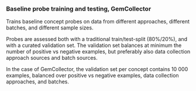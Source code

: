 ### Baseline probe training and testing, GemCollector

Trains baseline concept probes on data from different approaches, different batches, and different sample sizes.

Probes are assessed both with a traditional train/test-split (80%/20%), and with a curated validation set. The validation set balances at minimum the number of positive vs negative examples, but preferably also data collection approach sources and batch sources.

In the case of GemCollector, the validation set per concept contains 10 000 examples, balanced over positive vs negative examples, data collection approaches, and batches.